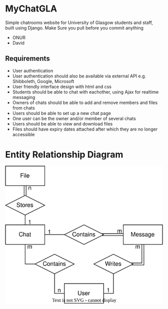 # MyChatGLA
Simple chatrooms website for University of Glasgow students and staff, built using Django.
Make Sure you pull before you commit anything

* ONUR
* David

## Requirements
* User authentication
* User authentication should also be available via external API e.g. Shibboleth, Google, Microsoft
* User friendly interface design with html and css
* Students should be able to chat with eachother, using Ajax for realtime messaging
* Owners of chats should be able to add and remove members and files from chats
* Users should be able to set up a new chat page
* One user can be the owner and/or member of several chats
* Users should be able to view and download files
* Files should have expiry dates attached after which they are no longer accessible 

# Entity Relationship Diagram
![ER Diagram](./ERD.svg)

